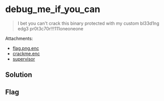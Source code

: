# debug_me_if_you_can
> I bet you can't crack this binary protected with my custom bl33d1ng edg3 pr0t3c70r!!!111oneoneone

Attachments:
* [flag.png.enc](./flag.png.enc)
* [crackme.enc](./crackme.enc)
* [supervisor](./supervisor)

## Solution

## Flag
